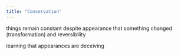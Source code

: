 ```yaml
---
title: "Conservation"
---
```

things remain constant despite appearance that something changed (transformation) and reversibility

learning that appearances are deceiving

